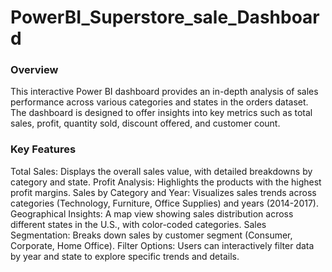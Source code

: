 # PowerBI_Superstore_sale_Dashboard

### Overview
This interactive Power BI dashboard provides an in-depth analysis of sales performance across various categories and states in the orders dataset. The dashboard is designed to offer insights into key metrics such as total sales, profit, quantity sold, discount offered, and customer count.

### Key Features
Total Sales: Displays the overall sales value, with detailed breakdowns by category and state.
Profit Analysis: Highlights the products with the highest profit margins.
Sales by Category and Year: Visualizes sales trends across categories (Technology, Furniture, Office Supplies) and years (2014-2017).
Geographical Insights: A map view showing sales distribution across different states in the U.S., with color-coded categories.
Sales Segmentation: Breaks down sales by customer segment (Consumer, Corporate, Home Office).
Filter Options: Users can interactively filter data by year and state to explore specific trends and details.
